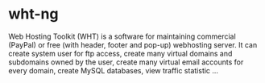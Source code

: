 wht-ng
======

Web Hosting Toolkit (WHT) is a software for maintaining commercial (PayPal) or free (with header, footer and pop-up) webhosting server. It can create system user for ftp access, create many virtual domains and subdomains owned by the user, create many virtual email accounts for every domain, create MySQL databases, view traffic statistic ...
